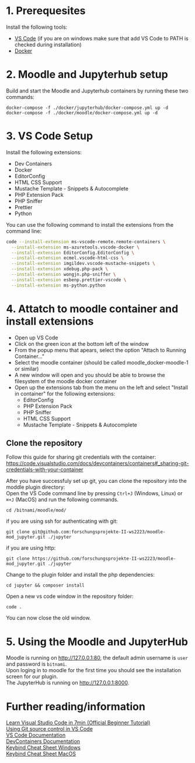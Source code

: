 # 1. Prerequesites

Install the following tools:

- [VS Code](https://code.visualstudio.com/) (if you are on windows make sure that add VS Code to PATH is checked during installation)
- [Docker](https://www.docker.com/)

# 2. Moodle and Jupyterhub setup

Build and start the Moodle and Jupyterhub containers by running these two commands:

```
docker-compose -f ./docker/jupyterhub/docker-compose.yml up -d
docker-compose -f ./docker/moodle/docker-compose.yml up -d
```

# 3. VS Code Setup

Install the following extensions:

- Dev Containers
- Docker
- EditorConfig
- HTML CSS Support
- Mustache Template - Snippets & Autocomplete
- PHP Extension Pack
- PHP Sniffer
- Prettier
- Python

You can use the following command to install the extensions from the command line:

```sh
code --install-extension ms-vscode-remote.remote-containers \
  --install-extension ms-azuretools.vscode-docker \
  --install-extension EditorConfig.EditorConfig \
  --install-extension ecmel.vscode-html-css \
  --install-extension imgildev.vscode-mustache-snippets \
  --install-extension xdebug.php-pack \
  --install-extension wongjn.php-sniffer \
  --install-extension esbenp.prettier-vscode \
  --install-extension ms-python.python
```

# 4. Attatch to moodle container and install extensions

- Open up VS Code
- Click on the green icon at the bottom left of the window
- From the popup menu that apears, select the option "Attach to Running Container..."
- Select the moodle container (should be called moodle_docker-moodle-1 or similar)
- A new window will open and you should be able to browse the filesystem of the moodle docker container
- Open up the extensions tab from the menu on the left and select "Install in container" for the following extensions:
  - EditorConfig
  - PHP Extension Pack
  - PHP Sniffer
  - HTML CSS Support
  - Mustache Template - Snippets & Autocomplete

## Clone the repository

Follow this guide for sharing git credentials with the container: https://code.visualstudio.com/docs/devcontainers/containers#_sharing-git-credentials-with-your-container

After you have successfuly set up git, you can clone the repository into the moddle plugin directory:  
Open the VS Code command line by pressing `Ctrl+J` (Windows, Linux) or `⌘+J` (MacOS) and run the following commands.

```
cd /bitnami/moodle/mod/
```

if you are using ssh for authenticating with git:

```
git clone git@github.com:forschungsprojekte-II-ws2223/moodle-mod_jupyter.git ./jupyter
```

if you are using http:

```
git clone https://github.com/forschungsprojekte-II-ws2223/moodle-mod_jupyter.git ./jupyter
```

Change to the plugin folder and install the php dependencies:

```
cd jupyter && composer install
```

Open a new vs code window in the repository folder:

```
code .
```

You can now close the old window.

# 5. Using the Moodle and JupyterHub

Moodle is running on http://127.0.0.1:80, the default admin username is `user` and password is `bitnami`.  
Upon loging in to moodle for the first time you should see the installation screen for our plugin.  
The JupyterHub is running on http://127.0.0.1:8000.

# Further reading/information

[Learn Visual Studio Code in 7min (Official Beginner Tutorial)](https://code.visualstudio.com/docs/introvideos/basics)  
[Using Git source control in VS Code](https://code.visualstudio.com/docs/sourcecontrol/overview)  
[VS Code Documentation](https://code.visualstudio.com/docs)  
[DevContainers Documentation](https://code.visualstudio.com/docs/devcontainers/containers)  
[Keybind Cheat Sheet Windows](https://code.visualstudio.com/shortcuts/keyboard-shortcuts-windows.pdf)  
[Keybind Cheat Sheet MacOS](https://code.visualstudio.com/shortcuts/keyboard-shortcuts-macos.pdf)
